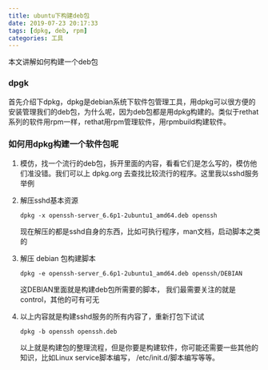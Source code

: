 ```yaml
---
title: ubuntu下构建deb包
date: 2019-07-23 20:17:33
tags: [dpkg, deb, rpm]
categories: 工具
---
```


本文讲解如何构建一个deb包

### dpgk

首先介绍下dpkg，dpkg是debian系统下软件包管理工具，用dpkg可以很方便的安装管理我们的deb包，为什么呢，因为deb包都是用dpkg构建的。类似于rethat系列的软件用rpm一样，rethat用rpm管理软件，用rpmbuild构建软件。

### 如何用dpkg构建一个软件包呢

1. 模仿，找一个流行的deb包，拆开里面的内容，看看它们是怎么写的，模仿他们准没错。我们可以上 dpkg.org 去查找比较流行的程序。这里我以sshd服务举例

2. 解压sshd基本资源

   ```
   dpkg -x openssh-server_6.6p1-2ubuntu1_amd64.deb openssh
   ```
   现在解压的都是sshd自身的东西，比如可执行程序，man文档，启动脚本之类的

3. 解压 debian 包构建脚本

   ```
   dpkg -e openssh-server_6.6p1-2ubuntu1_amd64.deb openssh/DEBIAN
   ```
   这DEBIAN里面就是构建deb包所需要的脚本， 我们最需要关注的就是control，其他的可有可无

4. 以上内容就是构建sshd服务的所有内容了，重新打包下试试

   ```
   dpkg -b openssh openssh.deb
   ```
   以上就是构建包的整理流程，但是你要是构建软件，你可能还需要一些其他的知识，比如Linux service脚本编写， /etc/init.d/脚本编写等等。